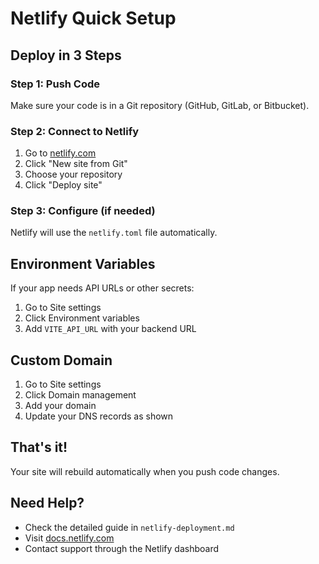 # Netlify Quick Setup

## Deploy in 3 Steps

### Step 1: Push Code
Make sure your code is in a Git repository (GitHub, GitLab, or Bitbucket).

### Step 2: Connect to Netlify
1. Go to [netlify.com](https://netlify.com)
2. Click "New site from Git"
3. Choose your repository
4. Click "Deploy site"

### Step 3: Configure (if needed)
Netlify will use the `netlify.toml` file automatically.

## Environment Variables
If your app needs API URLs or other secrets:
1. Go to Site settings
2. Click Environment variables
3. Add `VITE_API_URL` with your backend URL

## Custom Domain
1. Go to Site settings
2. Click Domain management
3. Add your domain
4. Update your DNS records as shown

## That's it!
Your site will rebuild automatically when you push code changes.

## Need Help?
- Check the detailed guide in `netlify-deployment.md`
- Visit [docs.netlify.com](https://docs.netlify.com)
- Contact support through the Netlify dashboard
